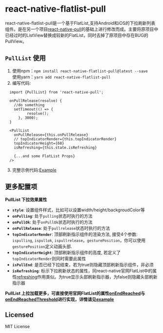 # react-native-flatlist-pull

  react-native-flatlist-pull是一个基于FlatList,支持Android和iOS的下拉刷新列表组件。是在另一个项目[react-native-pull](https://github.com/greatbsky/react-native-pull)的基础上进行修改而成。主要将原项目中已经过时的ListView替换成较新的FlatList，同时去掉了原项目中存在BUG的PullView。

## `PullList` 使用
  1. 使用npm：`npm install react-native-flatlist-pull@latest --save`<br>
  使用yarn：`yarn add react-native-flatlist-pull`
  3. 编写代码:
  ```
    import {PullList} from 'react-native-pull';

    onPullRelease(resolve) {
      //do something
      setTimeout(() => {
            resolve();
        }, 3000);
    }
	
	<PullList
	  onPullRelease={this.onPullRelease}
	  // topIndicatorRender={this.topIndicatorRender}
	  topIndicatorHeight={60}
	  isRefreshing={this.state.isRefreshing}
	  
	  {...and some FlatList Props}
	/>
  ```
  3. 完整示例代码:[Example](https://github.com/fuxiang123/react-native-flatlist-pull/blob/master/example/App.js)


## 更多配置项

**PullList 下拉效果属性**

  * **`style`**: 设置组件样式，比如可以设置width/height/backgroudColor等
  * **`onPulling`**: 处于`pulling`状态时执行的方法
  * **`onPullOk`**: 处于`onPullOk`状态时执行的方法
  * **`onPullRelease`**: 处于`pullrelease`状态时执行的方法
  * **`topIndicatorRender`**: 顶部刷新指示组件的渲染方法, 接受4个参数: `ispulling`, `ispullok`, `ispullrelease`，`gesturePosition`，你可以使用`gesturePosition`定义动画头部.
  * **`topIndicatorHeight`**: 顶部刷新指示组件的高度, 若定义了`topIndicatorRender`则同时需要此属性
  * **`isPullEnd`**: 是否已经下拉结束，若为true则隐藏顶部刷新指示组件，非必须
  * **`isRefreshing`**: 标示下拉刷新状态的属性，同react-native官网FlatList中的属性[refreshing](https://reactnative.cn/docs/flatlist/#refreshing)作用类似。为true显示头部刷新指示器，为false则隐藏头部刷新指示器
  
**PullList 上拉加载更多，可直接使用官网FlatList的属性[onEndReached](https://reactnative.cn/docs/flatlist/#onendreached)与[onEndReachedThreshold](https://reactnative.cn/docs/flatlist/#onEndReachedThreshold)进行实现，详情请见[example](https://github.com/fuxiang123/react-native-flatlist-pull/blob/master/example/App.js)**
  
## Licensed
  MIT License
